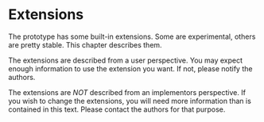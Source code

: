 # Extensions

The prototype has some built-in extensions. Some are experimental, others are pretty stable. This chapter describes them.

The extensions are described from a user perspective. You may expect enough information to use the extension you want. If not, please notify the authors.

The extensions are *NOT* described from an implementors perspective. If you wish to change the extensions, you will need more information than is contained in this text. Please contact the authors for that purpose.